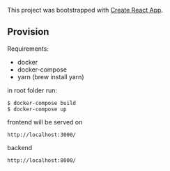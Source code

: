 This project was bootstrapped with [Create React App](https://github.com/facebookincubator/create-react-app).

## Provision

Requirements:
- docker
- docker-compose
- yarn (brew install yarn)

in root folder run:
```
$ docker-compose build
$ docker-compose up
```
frontend will be served on
```
http://localhost:3000/
```

backend
```
http://localhost:8000/
```
